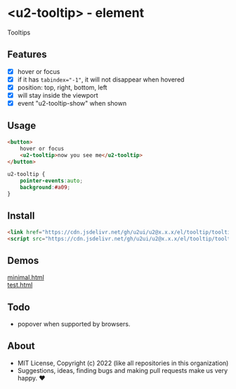 # &lt;u2-tooltip&gt; - element
Tooltips

## Features

- [x] hover or focus
- [x] if it has `tabindex="-1"`, it will not disappear when hovered
- [x] position: top, right, bottom, left
- [x] will stay inside the viewport
- [x] event "u2-tooltip-show" when shown

## Usage

```html
<button>
    hover or focus
    <u2-tooltip>now you see me</u2-tooltip>
</button>
```

```css
u2-tooltip {
    pointer-events:auto;
    background:#a09;
}
```

## Install

```html
<link href="https://cdn.jsdelivr.net/gh/u2ui/u2@x.x.x/el/tooltip/tooltip.min.css" rel=stylesheet>
<script src="https://cdn.jsdelivr.net/gh/u2ui/u2@x.x.x/el/tooltip/tooltip.min.js" type=module async></script>
```

## Demos

[minimal.html](http://gcdn.li/u2ui/u2@main/el/tooltip/tests/minimal.html)  
[test.html](http://gcdn.li/u2ui/u2@main/el/tooltip/tests/test.html)  

## Todo

- popover when supported by browsers.

## About

- MIT License, Copyright (c) 2022 <u2> (like all repositories in this organization) <br>
- Suggestions, ideas, finding bugs and making pull requests make us very happy. ♥

